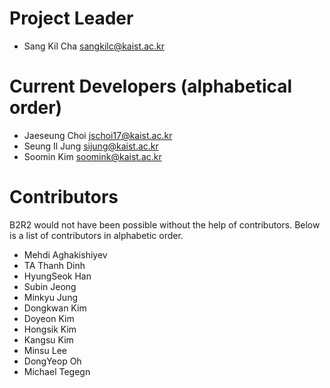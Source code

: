 # Project Leader
- Sang Kil Cha <sangkilc@kaist.ac.kr>

# Current Developers (alphabetical order)

- Jaeseung Choi <jschoi17@kaist.ac.kr>
- Seung Il Jung <sijung@kaist.ac.kr>
- Soomin Kim <soomink@kaist.ac.kr>

# Contributors

B2R2 would not have been possible without the help of contributors. Below is a
list of contributors in alphabetic order.

- Mehdi Aghakishiyev
- TA Thanh Dinh
- HyungSeok Han
- Subin Jeong
- Minkyu Jung
- Dongkwan Kim
- Doyeon Kim
- Hongsik Kim
- Kangsu Kim
- Minsu Lee
- DongYeop Oh
- Michael Tegegn
